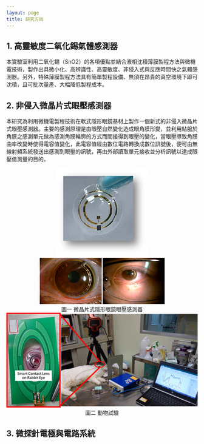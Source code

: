 ```yaml
---
layout: page
title: 研究方向
---
```


## 1. 高靈敏度二氧化錫氣體感測器

本實驗室利用二氧化錫（SnO2）的各項優點並結合液相沈積薄膜製程方法與微機電技術，製作出具微小化、高辨識性、高靈敏度、非侵入式與反應時間快之氣體感測器。另外，特殊薄膜製程方法具有簡單製程設備、無須在昂貴的真空環境下即可沈積，且可批次量產、大幅降低製程成本。

## 2. 非侵入微晶片式眼壓感測器

本研究為利用微機電製程技術在軟式隱形眼鏡基材上製作一個新式的非侵入微晶片式眼壓感測器。主要的感測原理是由眼壓自然變化造成眼角膜形變，並利用貼服於角膜之感測單元做為感測角膜輪廓的方式而間接得到眼壓的變化，當眼壓導致角膜曲率改變時使得電容值變化，此電容值經由數位電路轉換成數位訊號後，便可由無線射頻系統發送出感測到眼壓的訊號，再由外部讀取單元接收並分析訊號以達成眼壓值測量的目的。

<div align="center">
    <img src="2-1.png"/><br>
    <img src="2-2.png"/><br>
    圖一 微晶片式隱形眼鏡眼壓感測器<br>
    <img src="2-3.png" class="mt-5"/><br>
    圖二 動物試驗
</div>

## 3. 微探針電極與電路系統

